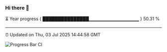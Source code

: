### Hi there 👋

⏳ Year progress { ███████████████▁▁▁▁▁▁▁▁▁▁▁▁▁▁▁ } 50.31 %

---

⏰ Updated on Thu, 03 Jul 2025 14:44:58 GMT

![Progress Bar CI](https://github.com/IshwaranRudhara/GIT-ACTION/workflows/Progress%20Bar%20CI/badge.svg)
